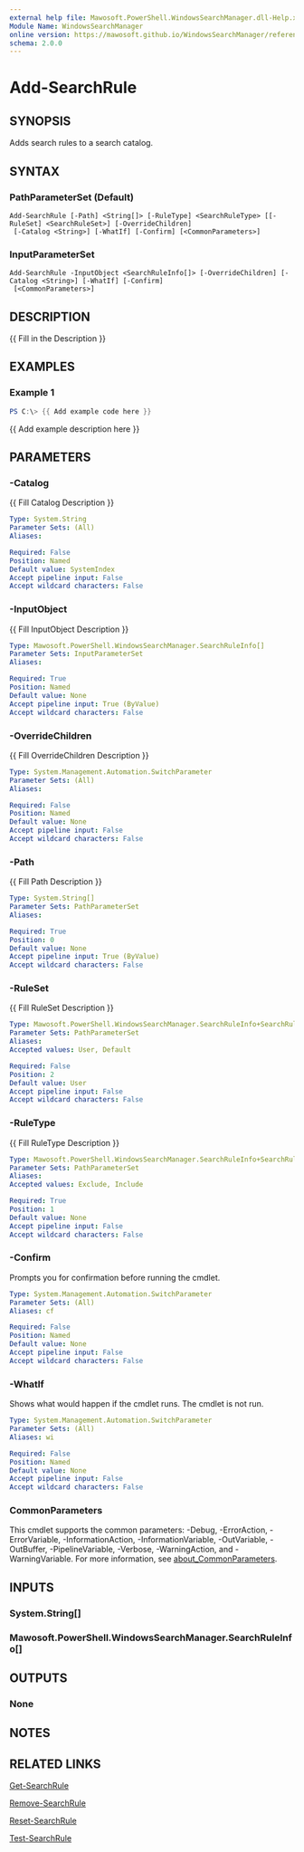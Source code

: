 ```yaml
---
external help file: Mawosoft.PowerShell.WindowsSearchManager.dll-Help.xml
Module Name: WindowsSearchManager
online version: https://mawosoft.github.io/WindowsSearchManager/reference/Add-SearchRule.html
schema: 2.0.0
---
```


# Add-SearchRule

## SYNOPSIS

Adds search rules to a search catalog.

## SYNTAX

### PathParameterSet (Default)
```
Add-SearchRule [-Path] <String[]> [-RuleType] <SearchRuleType> [[-RuleSet] <SearchRuleSet>] [-OverrideChildren]
 [-Catalog <String>] [-WhatIf] [-Confirm] [<CommonParameters>]
```

### InputParameterSet
```
Add-SearchRule -InputObject <SearchRuleInfo[]> [-OverrideChildren] [-Catalog <String>] [-WhatIf] [-Confirm]
 [<CommonParameters>]
```

## DESCRIPTION
{{ Fill in the Description }}

## EXAMPLES

### Example 1
```powershell
PS C:\> {{ Add example code here }}
```

{{ Add example description here }}

## PARAMETERS

### -Catalog
{{ Fill Catalog Description }}

```yaml
Type: System.String
Parameter Sets: (All)
Aliases:

Required: False
Position: Named
Default value: SystemIndex
Accept pipeline input: False
Accept wildcard characters: False
```

### -InputObject
{{ Fill InputObject Description }}

```yaml
Type: Mawosoft.PowerShell.WindowsSearchManager.SearchRuleInfo[]
Parameter Sets: InputParameterSet
Aliases:

Required: True
Position: Named
Default value: None
Accept pipeline input: True (ByValue)
Accept wildcard characters: False
```

### -OverrideChildren
{{ Fill OverrideChildren Description }}

```yaml
Type: System.Management.Automation.SwitchParameter
Parameter Sets: (All)
Aliases:

Required: False
Position: Named
Default value: None
Accept pipeline input: False
Accept wildcard characters: False
```

### -Path
{{ Fill Path Description }}

```yaml
Type: System.String[]
Parameter Sets: PathParameterSet
Aliases:

Required: True
Position: 0
Default value: None
Accept pipeline input: True (ByValue)
Accept wildcard characters: False
```

### -RuleSet
{{ Fill RuleSet Description }}

```yaml
Type: Mawosoft.PowerShell.WindowsSearchManager.SearchRuleInfo+SearchRuleSet
Parameter Sets: PathParameterSet
Aliases:
Accepted values: User, Default

Required: False
Position: 2
Default value: User
Accept pipeline input: False
Accept wildcard characters: False
```

### -RuleType
{{ Fill RuleType Description }}

```yaml
Type: Mawosoft.PowerShell.WindowsSearchManager.SearchRuleInfo+SearchRuleType
Parameter Sets: PathParameterSet
Aliases:
Accepted values: Exclude, Include

Required: True
Position: 1
Default value: None
Accept pipeline input: False
Accept wildcard characters: False
```

### -Confirm
Prompts you for confirmation before running the cmdlet.

```yaml
Type: System.Management.Automation.SwitchParameter
Parameter Sets: (All)
Aliases: cf

Required: False
Position: Named
Default value: None
Accept pipeline input: False
Accept wildcard characters: False
```

### -WhatIf
Shows what would happen if the cmdlet runs.
The cmdlet is not run.

```yaml
Type: System.Management.Automation.SwitchParameter
Parameter Sets: (All)
Aliases: wi

Required: False
Position: Named
Default value: None
Accept pipeline input: False
Accept wildcard characters: False
```

### CommonParameters
This cmdlet supports the common parameters: -Debug, -ErrorAction, -ErrorVariable, -InformationAction, -InformationVariable, -OutVariable, -OutBuffer, -PipelineVariable, -Verbose, -WarningAction, and -WarningVariable. For more information, see [about_CommonParameters](http://go.microsoft.com/fwlink/?LinkID=113216).

## INPUTS

### System.String[]

### Mawosoft.PowerShell.WindowsSearchManager.SearchRuleInfo[]

## OUTPUTS

### None

## NOTES

## RELATED LINKS

[Get-SearchRule](Get-SearchRule.md)

[Remove-SearchRule](Remove-SearchRule.md)

[Reset-SearchRule](Reset-SearchRule.md)

[Test-SearchRule](Test-SearchRule.md)

